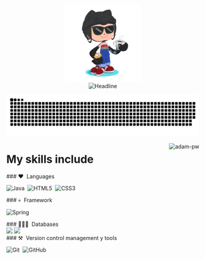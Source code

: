  <div align=center>
        <img src="https://raw.githubusercontent.com/AhmedFathyDev/AhmedFathyDev/main/GitHub.png" alt="GitHub Octocat Drinking a Cup of Coffee" height="200">
</div>

 <div align=center>
<img src="https://readme-typing-svg.herokuapp.com?color=%236FDA44&size=32&center=true&vCenter=true&width=600&height=50&lines=Hola+mi+nombre+es+Alejandro+%F0%9F%91%8B;Estudie+Sistemas+Computacionales;Java+junior+BackEnd;Solucionador+de+Problemas" alt="Headline" />
</div>

<div aling = "center">
  
![snake gif](https://github.com/Ale2507/Ale2507/blob/output/github-snake-dark.svg)

</div>


<p><img align="right" src="https://github.com/Adam-pw/Adam-pw/blob/main/animation_500_kxa883sd.gif" alt="adam-pw" /></p>



<div aling = "center">
<h1>My skills include</h1>

<div>
### ❤️ &nbsp;Languages
</div>

![Java](https://img.shields.io/badge/java-%23ED8B00.svg?style=for-the-badge&logo=java&logoColor=white)&nbsp;
![HTML5](https://img.shields.io/badge/html5-%23E34F26.svg?style=for-the-badge&logo=html5&logoColor=white)&nbsp;
![CSS3](https://img.shields.io/badge/css3-%231572B6.svg?style=for-the-badge&logo=css3&logoColor=white)&nbsp;


<div>
### 💀 &nbsp;Framework
</div>

![Spring](https://img.shields.io/badge/spring-%236DB33F.svg?style=for-the-badge&logo=spring&logoColor=white)&nbsp;


<div>
### 👨🏻‍🔬 &nbsp;Databases
</div>

 <img src= "https://img.shields.io/badge/Microsoft%20SQL%20Server-CC2927?style=for-the-badge&logo=microsoft%20sql%20server&logoColor=white">
 <img src= "https://img.shields.io/badge/mysql-4479A1.svg?style=for-the-badge&logo=mysql&logoColor=white">

<div>
### ⚒️ &nbsp;Version control management y tools 
</div>

![Git](https://img.shields.io/badge/git-%23F05033.svg?style=for-the-badge&logo=git&logoColor=white)&nbsp;
![GitHub](https://img.shields.io/badge/github-%23121011.svg?style=for-the-badge&logo=github&logoColor=white)&nbsp;



</div>


